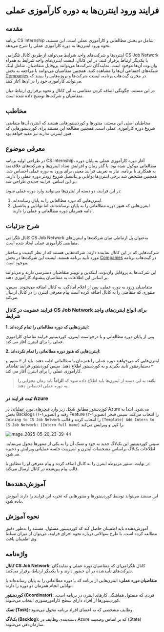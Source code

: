 # فرایند ورود اینترن‌ها به دوره کارآموزی عملی

## مقدمه

برنامه CS Internship شامل دو بخش مطالعاتی و کارآموزی عملی است. این مستند، نحوه ورود اینترن‌ها به دوره کارآموزی عملی را شرح می‌دهد.

اینترن‌ها و شرکت‌های واجد شرایط می‌توانند از طریق کانال تلگرامی CS Job Network با یکدیگر ارتباط برقرار کنند. در این کانال، لیست اینترن‌های واجد شرایط به همراه وان‌نوت آن‌ها موجود است. نمایندگان شرکت‌ها می‌توانند پروفایل متقاضیان، شامل لینک شبکه‌های اجتماعی آن‌ها را مشاهده کنند. همچنین متقاضیان می‌توانند با مراجعه به بخش [Companies](https://github.com/cs-internship/cs-internship-spec/blob/master/companies/companies.md) در مخزن گیت‌هاب برنامه، لیست شرکت‌ها و پروژه‌هایی را ببینند که می‌توانند کارآموزی خود را در آن‌ها آغاز کنند.

در این مستند، چگونگی اضافه کردن متقاضی به این کانال و نحوه برقراری ارتباط میان متقاضیان و شرکت‌ها توضیح داده شده است.

## مخاطب

مخاطبان اصلی این مستند، منتورها و کوردینیتورهایی هستند که اینترن آن‌ها متقاضی شروع دوره کارآموزی عملی است. همچنین مطالعه این مستند برای کوردینیتورهایی که هنوز اینترنی ندارند نیز مفید خواهد بود.

## معرفی موضوع

در طراحی اولیه برنامه CS Internship، آغاز دوره کارآموزی عملی به پایان دوره مطالعاتی موکول شده بود. با گذر زمان و افزایش تعداد اینترن‌ها و شرکت‌های علاقه‌مند به همکاری با برنامه، نیاز به تعریف فرایند معینی برای ورود به دوره عملی احساس شد. همچنین مشخص شد برخی اینترن‌ها توانایی و پتانسیل شروع زودتر دوره عملی را دارند. بر این اساس، فرایند جدیدی طراحی شد.

در این فرایند، دو دسته از اینترن‌ها می‌توانند وارد دوره عملی شوند:

1. اینترن‌هایی که دوره مطالعاتی را به پایان رسانده‌اند.
2. اینترن‌هایی که هنوز دوره مطالعاتی را به پایان نرسانده‌اند، اما توانایی و پتانسیل ادامه همزمان دوره مطالعاتی و عملی را دارند.

## شرح جزئیات

کانال تلگرامی CS Job Network به‌عنوان پل ارتباطی میان شرکت‌ها و اینترن‌های متقاضی کارآموزی عملی ایجاد شده است.

شرکت‌هایی که در این کانال نماینده دارند، شرکت‌هایی هستند که از نظر کیفیت و ساختار مورد تأیید برنامه هستند. لیست این شرکت‌ها در بخش [Companies](https://github.com/cs-internship/cs-internship-spec/blob/master/companies/companies.md) در گیت‌هاب برنامه موجود است.

این شرکت‌ها به پروفایل وان‌نوت، لینکدین و توییتر متقاضیان دسترسی دارند و می‌توانند بر اساس این اطلاعات به متقاضیان پیشنهاد کارآموزی دهند.

متقاضیان ورود به دوره عملی، پس از اعلام آمادگی، به کانال اضافه می‌شوند. سپس، منتوری که متقاضی را به کانال اضافه کرده است پیام معرفی اینترن را در کانال ارسال می‌کند.

### فرایند عضویت در کانال CS Job Network برای انواع اینترن‌های واجد شرایط

**1. اینترن‌هایی که دوره مطالعاتی را تمام کرده‌اند:**

پس از پایان دوره مطالعاتی و با درخواست اینترن،‌ کوردینیتور فرایند تقاضای کاراموزی عملی را برای اینترن آغاز می کند.

**2. اینترن‌هایی که هنوز دوره مطالعاتی را تمام نکرده‌اند:**

اینترن‌هایی که می‌خواهند دوره عملی را همزمان با مطالعاتی ادامه دهند، باید از ۳ منتور و ۲ دستیارمنتور تأیید بگیرند و به کوردینیتور اطلاع دهند. سپس کوردینیتور فرایند تقاضای کاراموزی عملی را برای اینترن آغاز می کند.

> **نکته:** به این دسته از اینترن‌ها باید اطلاع داده شود که **الزاماً** باید زمان مجزایی را به دوره عملی اختصاص دهند.

### ثبت فرایند در Azure

کوردینیتور مطابق شکل زیر وارد [فیچرهای بورد عملیاتی](https://dev.azure.com/cs-internship/CS%20Internship%20Program/_backlogs/backlog/Operations%20Team/Features/?showParents=true) در Azure می‌شود. ابتدا به بخش Backlogs (تصویر۱-۱) رفته و Feature (تصویر۱-۲) را انتخاب می‌کند. سپس فیچر `Joining to CS Job Network` را انتخاب کرده و قالب `[Template] Add Intern to CS Job Network: [Intern full name]` را کپی و ویرایش می‌کند.

![image_2025-05-20_23-39-44](https://github.com/user-attachments/assets/bf258921-e28a-492b-9c7c-4bb80a30ce45)


سپس کوردینیتور این بک‌لاگ جدید به خود و تسک آن را به یکی از منتورها محول می‌نماید. اطلاعات بک‌لاگ براساس مشخصات اینترن و اسپرینت جلسه عملیاتی ویرایش و ذخیره می‌شود.

در نهایت، منتور مربوطه اینترن را به کانال اضافه کرده و پیام معرفی او را مطابق با قالب پیام پین‌شده در کانال ارسال می‌کند.

## آموزش‌دهنده‌ها

این مستند می‌تواند توسط کوردینیتورها و منتورهایی که تجربه این فرایند را دارند آموزش داده شود.

## نحوه آموزش

آموزش‌دهنده باید اطمینان حاصل کند که کوردینیتور مسئول، مستند را به‌طور دقیق مطالعه کرده است. با طرح سوالاتی درباره نحوه اجرای فرایند، می‌توان از میزان تسلط وی اطمینان یافت.

## واژه‌نامه

**کانال CS Job Network:** کانال تلگرامی‌ای که متقاضیان دوره عملی و نمایندگان شرکت‌های تأییدشده در آن حضور دارند و با یکدیگر ارتباط برقرار می‌کنند.

**متقاضیان دوره عملی:** اینترن‌هایی از برنامه که یا دوره مطالعاتی را به پایان رسانده‌اند یا توانایی انجام همزمان دو دوره را دارند.

**کوردینیتور (Coordinator):** فردی که مسئول هماهنگی کارهای اینترن در برنامه است. کوردینیتورها از افراد دارای سطح کارآموزمنتوری انتخاب می‌شوند. 

**تسک (Task):** وظایف مشخصی که به اعضای افراد برنامه محول می‌شود. 

**بک‌لاگ (Backlog):** دسته‌بندی وظایف در Azure که بر اساس وضعیت (State) سازمان‌دهی می‌شوند.

